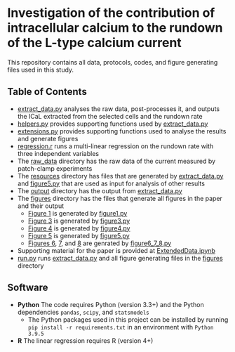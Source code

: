 # Investigation of the contribution of intracellular calcium to the rundown of the L-type calcium current

This repository contains all data, protocols, codes, and figure generating files used in this study.

## Table of Contents
- [extract_data.py](https://github.com/CardiacModelling/rundown-experiments/blob/main/extract_data.py) analyses the raw data, post-processes it, and outputs the ICaL extracted from the selected cells and the rundown rate
- [helpers.py](https://github.com/CardiacModelling/rundown-experiments/blob/main/helpers.py) provides supporting functions used by [extract_data.py](https://github.com/CardiacModelling/rundown-experiments/blob/main/extract_data.py)
- [extensions.py](https://github.com/CardiacModelling/rundown-experiments/blob/main/extensions.py) provides supporting functions used to analyse the results and generate figures
- [regression.r](https://github.com/CardiacModelling/rundown-experiments/blob/main/regression.r) runs a multi-linear regression on the rundown rate with three independent variables
- The [raw_data](https://github.com/CardiacModelling/rundown-experiments/tree/main/raw_data) directory has the raw data of the current measured by patch-clamp experiments
- The [resources](https://github.com/CardiacModelling/rundown-experiments/tree/main/resources) directory has files that are generated by [extract_data.py](https://github.com/CardiacModelling/rundown-experiments/blob/main/extract_data.py) and [figure5.py](https://github.com/CardiacModelling/rundown-experiments/blob/main/figures/figure5.py) that are used as input for analysis of other results
- The [output](https://github.com/CardiacModelling/rundown-experiments/tree/main/output) directory has the output from [extract_data.py](https://github.com/CardiacModelling/rundown-experiments/blob/main/extract_data.py)
- The [figures](https://github.com/CardiacModelling/rundown-experiments/tree/main/figures) directory has the files that generate all figures in the paper and their output
  - [Figure 1](https://github.com/CardiacModelling/rundown-experiments/blob/main/figures/figure1.pdf) is generated by [figure1.py](https://github.com/CardiacModelling/rundown-experiments/blob/main/figures/figure1.py)
  - [Figure 3](https://github.com/CardiacModelling/rundown-experiments/blob/main/figures/figure3.pdf) is generated by [figure3.py](https://github.com/CardiacModelling/rundown-experiments/blob/main/figures/figure3.py)
  - [Figure 4](https://github.com/CardiacModelling/rundown-experiments/blob/main/figures/figure4.pdf) is generated by [figure4.py](https://github.com/CardiacModelling/rundown-experiments/blob/main/figures/figure4.py)
  - [Figure 5](https://github.com/CardiacModelling/rundown-experiments/blob/main/figures/figure5.pdf) is generated by [figure5.py](https://github.com/CardiacModelling/rundown-experiments/blob/main/figures/figure5.py)
  - [Figures 6](https://github.com/CardiacModelling/rundown-experiments/blob/main/figures/figure6.pdf), [7](https://github.com/CardiacModelling/rundown-experiments/blob/main/figures/figure7.pdf), and [8](https://github.com/CardiacModelling/rundown-experiments/blob/main/figures/figure8.pdf) are genrated by [figure6_7_8.py](https://github.com/CardiacModelling/rundown-experiments/blob/main/figures/figure6_7_8.py)
- Supporting material for the paper is provided at [ExtendedData.ipynb](https://github.com/CardiacModelling/rundown-experiments/tree/main/ExtendedData.ipynb)
- [run.py](https://github.com/CardiacModelling/rundown-experiments/blob/main/run.py) runs [extract_data.py](https://github.com/CardiacModelling/rundown-experiments/blob/main/extract_data.py) and all figure generating files in the [figures](https://github.com/CardiacModelling/rundown-experiments/tree/main/figures) directory

## Software
- **Python** The code requires Python (version 3.3+) and the Python dependencies `pandas`, `scipy`, and `statsmodels`
  - The Python packages used in this project can be installed by running `pip install -r requirements.txt` in an environment with `Python 3.9.5`
- **R** The linear regression requires R (version 4+) 

